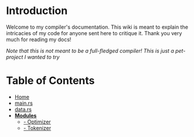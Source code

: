 # Introduction
Welcome to my compiler's documentation. This wiki is meant to explain the intricacies of my code for anyone sent here to critique it. Thank you very much for reading my docs!  
  
*Note that this is not meant to be a full-fledged compiler! This is just a pet-project I wanted to try*

# Table of Contents
* [Home](/)
* [main.rs](main.rs.md)
* [data.rs](data.rs.md)
* [**Modules**]()
  * [- Optimizer](modules/optimizer.md)
  * [- Tokenizer](modules/tokenizer.md)
